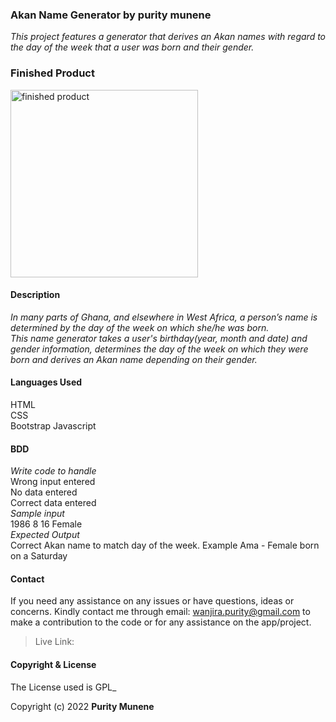 ### **Akan Name Generator** by purity munene
_This project features a generator that derives an Akan names with regard to the day of the week that a user was born and their gender._

### Finished Product 

<img width="300"  src="https://user-images.githubusercontent.com/113089101/194957189-5c61d3d2-0928-4407-808f-01a1e20c814c.png" alt="finished product">


#### **Description**
_In many parts of Ghana, and elsewhere in West Africa, a person’s name is determined by the day of the week on which she/he was born._
<br>
_This name generator takes a user's birthday(year, month and date) and gender information, determines the day of the week on which they were born and derives an Akan name depending on their gender._

#### **Languages Used**
HTML <br>
CSS <br>
Bootstrap 
Javascript 

#### **BDD**
*Write code to handle* <br>
Wrong input entered <br>
No data entered <br>
Correct data entered <br>
*Sample input* <br>
1986    8   16  Female <br>
*Expected Output* <br>
Correct Akan name to match day of the week. Example Ama - Female born on a Saturday

#### **Contact**
If you need any assistance on any issues or have questions, ideas or concerns. Kindly contact me through email: wanjira.purity@gmail.com to make a contribution to the code or for any assistance on the app/project.
>Live Link: 

#### **Copyright & License**
The License used is GPL_

 Copyright (c) 2022 **Purity Munene**

